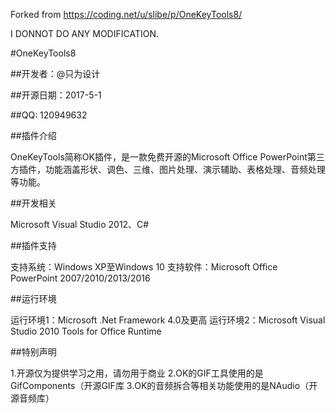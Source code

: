 Forked from https://coding.net/u/slibe/p/OneKeyTools8/

I DONNOT DO ANY MODIFICATION.

#OneKeyTools8

##开发者：@只为设计

##开源日期：2017-5-1

##QQ: 120949632

##插件介绍

OneKeyTools简称OK插件，是一款免费开源的Microsoft Office PowerPoint第三方插件，功能涵盖形状、调色、三维、图片处理、演示辅助、表格处理、音频处理等功能。

##开发相关

Microsoft Visual Studio 2012、C#

##插件支持

支持系统：Windows XP至Windows 10
支持软件：Microsoft Office PowerPoint 2007/2010/2013/2016

##运行环境

运行环境1：Microsoft .Net Framework 4.0及更高
运行环境2：Microsoft Visual Studio 2010 Tools for Office Runtime

##特别声明

1.开源仅为提供学习之用，请勿用于商业
2.OK的GIF工具使用的是GifComponents（开源GIF库
3.OK的音频拆合等相关功能使用的是NAudio（开源音频库）
